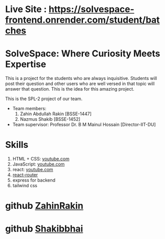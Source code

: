# Live Site : https://solvespace-frontend.onrender.com/student/batches 

# SolveSpace: Where Curiosity Meets Expertise

This is a project for the students who are always inquisitive.
Students will post their question and other users who are well versed in that topic will answer that question.
This is the idea for this amazing project.

This is the SPL-2 project of our team.

- Team members:
  1. Zahin Abdullah Rakin [BSSE-1447]
  2. Nazmus Shakib [BSSE-1452]
- Team supervisor:
  Professor Dr. B M Mainul Hossain [Director-IIT-DU]

# Skills

1. HTML + CSS: [youtube.com](https://youtu.be/G3e-cpL7ofc?si=issMhhUu2bKMS0aQ)
2. JavaScript: [youtube.com](https://youtu.be/EerdGm-ehJQ?si=eOxgWxrfhdZ5scFJ)
3. react: [youtube.com](https://youtu.be/CgkZ7MvWUAA?si=lqtzoQiRPF1deBII)
4. [react-router](https://reactrouter.com/en/main/start/tutorial)
5. express for backend
6. tailwind css


# github [ZahinRakin](https://github.com/ZahinRakin)
# github [Shakibbhai](https://github.com/Shakibbhai)
